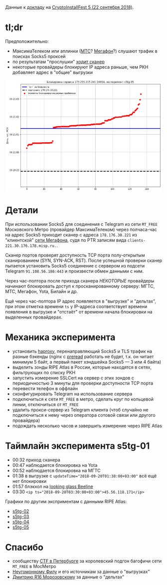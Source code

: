 Данные к [докладу](https://slides.ooni.io/2018/cif/) на [CryptoInstallFest 5 (22 сентября 2018)](https://cryptofest.ru/).

tl;dr
=====

Предположительно:

- МаксимаТелеком или аплинки ([МТС](traceroute/2018-09-20-16-11-03.png)? [Мегафон](traceroute/2018-09-20-16-10-42.png)?) слушают трафик в поисках Socks5 проксей
- по результатам "прослушки" [ходит сканер](scanner-pcap/)
- некоторые провайдеры блокируют IP адреса раньше, чем РКН добавляет адрес в "общие" выгрузки

![славный график](the_fastest_draw.png)

Детали
======

При использовании Socks5 для соединения с Telegram из сети `MT_FREE`
Московского Метро (провайдер МаксимаТелеком) через полчаса-час на адрес Socks5
приходит сканер с адреса `178.176.30.221` из "клиентской" [сети Мегафона](https://stat.ripe.net/178.176.30.221),
судя по PTR записям вида `clients-221.30.176.178.misp.ru.`.

Сканер портов проверят доступность TCP порта полу-открытым сканированием (SYN, SYN-ACK, RST).
После успешной проверки сканер пытается установить Socks5 соединение с сервером
из подсети Telegram `91.108.56.186:443` и произвести обмен данными с ним.

Через час-полтора после прихода сканера _НЕКОТОРЫЕ_ провайдеры начинают блокировать
доступ к просканированному серверу: МГТС, МТС, Мегафон, Yota, Билайн и др.

Ещё через час-полтора IP адрес появляется в "выгрузке" и "дельтах", при этом
отметка времени `ts` у IP-адреса соответствует времени появления в выгрузке и
"отстаёт" от времени начала блокировки на выделенных провайдерах.

Механика эксперимента
=====================

- установить [haproxy](ansible/templates/haproxy.cfg), перенаправляющий Socks5 и TLS трафик на разные бэкенды (nginx с [preread](http://nginx.org/en/docs/stream/ngx_stream_ssl_preread_module.html) работать не будет, т.к. он читает минимум 5 байт, а первый пакет хэндшейка Socks5 &mdash; 3 или 4 байта)
- выделить зонды RIPE Atlas в России, которые находятся в сетях, фильтрующих по списку РКН
- запустить измерение SSLCert на сервер с этих зондов с периодичностью 3 минуты для проверки доступности TCP порта
- перевести телефон в оффлайн
- сконфигурировать Telegram на использование сервера
- подключиться к сети `MT_FREE` в метро, сделать круг по кольцевой линии, отключиться от `MT_FREE`
- удалить прокси-сервер из Telegram клиента (чтоб случайно не подключиться к нему через оператора сотовой связи или другого провайдера)
- подождать несколько часов и завершить измерение через RIPE Atlas

Таймлайн эксперимента s5tg-01
=============================

- 00:32 приход сканера
- 00:47 наблюдается блокировка на Yota
- 00:52 наблюдается блокировка на МГТС
- 01:38 в выгрузке с `updateTime="2018-09-20T01:38:00+03:00"` всё ещё нет блокировки
- 01:57 блэкхол на [looking glass Beeline](lg/beeline-2018-09-20-02-00-02.png)
- 03:30 `<ip ts="2018-09-20T03:30:00+03:00">45.56.118.171</ip>`

Графики по другим эксприментам с данными RIPE Atlas:

- [s5tg-02](https://nbviewer.jupyter.org/github/darkk/rkn-git-flow/blob/master/atlas-vis-02.ipynb)
- [s5tg-03](https://nbviewer.jupyter.org/github/darkk/rkn-git-flow/blob/master/atlas-vis-03.ipynb)
- [s5tg-04](https://nbviewer.jupyter.org/github/darkk/rkn-git-flow/blob/master/atlas-vis-04.ipynb)
- [s5tg-05](https://nbviewer.jupyter.org/github/darkk/rkn-git-flow/blob/master/atlas-vis-05.ipynb)

Спасибо
=======

- сообществу [CTF в Петербурге](https://t.me/spbctf) за королевский подгон багофичи сети `MT_FREE` в МосМетро
- [Неугомонному Филу](http://usher2.club/) и его источникам за данные о "выгрузках"
- [Дмитрию R16 Морозовскому](https://t.me/Dmarck) за данные о "дельтах"
